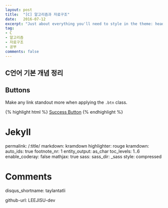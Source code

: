 ```yaml
---
layout: post
title:  "[C] 알고리즘과 자료구조"
date:   2016-07-12
excerpt: "Just about everything you'll need to style in the theme: headings, paragraphs, blockquotes, tables, code blocks, and more."
tag:
- C
- 알고리즘
- 자료구조
- 공부
comments: false
---
```


## C언어 기본 개념 정리

## Buttons

Make any link standout more when applying the `.btn` class.

{% highlight html %}
<a href="#" class="btn btn-success">Success Button</a>
{% endhighlight %}


# Jekyll
permalink:          /:title/
markdown:           kramdown
highlighter:        rouge
kramdown:
  auto_ids:         true
  footnote_nr:      1
  entity_output:    as_char
  toc_levels:       1..6
  enable_coderay:   false
mathjax:            true
sass:
  sass_dir:         _sass
  style:            compressed

# Comments
disqus_shortname:   taylantatli

github-url:         LEEJISU-dev
